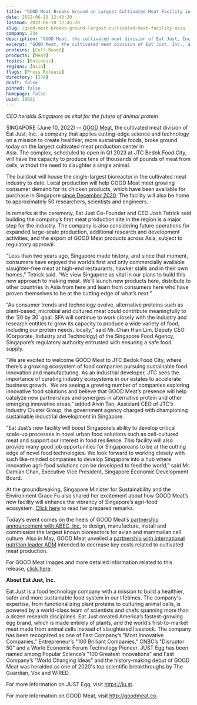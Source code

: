 ```yaml
---
title: "GOOD Meat Breaks Ground on Largest Cultivated Meat Facility in Asia"
date: 2022-06-10 12:43:20
lastmod: 2022-06-10 12:43:20
slug: /good-meat-breaks-ground-largest-cultivated-meat-facility-asia
company: 234
description: "GOOD Meat, the cultivated meat division of Eat Just, Inc., a company that applies cutting-edge science and technology on a mission to create healthier, more sustainable foods, broke ground today on the largest cultivated meat production center in Asia. The complex, scheduled to open in Q1 2023 at JTC Bedok Food City, will have the capacity to produce tens of thousands of pounds of meat from cells, without the need to slaughter a single animal."
excerpt: "GOOD Meat, the cultivated meat division of Eat Just, Inc., a company that applies cutting-edge science and technology on a mission to create healthier, more sustainable foods, broke ground today on the largest cultivated meat production center in Asia. The complex, scheduled to open in Q1 2023 at JTC Bedok Food City, will have the capacity to produce tens of thousands of pounds of meat from cells, without the need to slaughter a single animal."
proteins: [Cell-Based]
products: [Meat]
topics: [Business]
regions: [Asia]
flags: [Press Release]
directory: [234]
draft: false
pinned: false
homepage: false
uuid: 10991
---
```

<p><em>CEO heralds Singapore as vital for the future of animal protein </em> </p>
<p>SINGAPORE (June 10, 2022) -- <a href="http://goodmeat.co/">GOOD Meat</a>, the cultivated meat division of Eat Just, Inc., a company that applies cutting-edge science and technology on a mission to create healthier, more sustainable foods, broke ground today on the largest cultivated meat production center in Asia. The complex, scheduled to open in Q1 2023 at JTC Bedok Food City, will have the capacity to produce tens of thousands of pounds of meat from cells, without the need to slaughter a single animal. </p>
<p>The buildout will house the single-largest bioreactor in the cultivated meat industry to date. Local production will help GOOD Meat meet growing consumer demand for its chicken products, which have been available for purchase in Singapore <a href="https://www.businesswire.com/news/home/20201215006155/en/Eat-Just-Follows-Regulatory-Approval-With-Historic-First-Ever-Sale-of-Cultured-Meat">since December 2020</a>. The facility will also be home to approximately 50 researchers, scientists and engineers.</p>
<p>In remarks at the ceremony, Eat Just Co-Founder and CEO Josh Tetrick said building the company’s first meat production site in the region is a major step for the industry. The company is also considering future operations for expanded large-scale production, additional research and development activities, and the export of GOOD Meat products across Asia, subject to regulatory approval.</p>
<p>“Less than two years ago, Singapore made history, and since that moment, consumers have enjoyed the world’s first and only commercially available slaughter-free meat at high-end restaurants, hawker stalls and in their own homes,” Tetrick said. “We view Singapore as vital in our plans to build this new approach to making meat. We’ll launch new products here, distribute to other countries in Asia from here and learn from consumers here who have proven themselves to be at the cutting edge of what’s next.”</p>
<p>“As consumer trends and technology evolve, alternative proteins such as plant-based, microbial and cultured meat could contribute meaningfully to the ‘30 by 30’ goal. SFA will continue to work closely with the industry and research entitles to grow its capacity to produce a wide variety of food, including our protein needs, locally,” said Mr. Chan Hian Lim, Deputy CEO (Corporate, Industry and Technology) of the Singapore Food Agency, Singapore’s regulatory authority entrusted with ensuring a safe food supply. </p>
<p>“We are excited to welcome GOOD Meat to JTC Bedok Food City, where there’s a growing ecosystem of food companies pursuing sustainable food innovation and manufacturing. As an industrial developer, JTC sees the importance of curating industry ecosystems in our estates to accelerate business growth.  We are seeing a growing number of companies exploring innovative food solutions and believe that GOOD Meat’s presence will help catalyze new partnerships and synergies in alternative protein and other emerging innovative areas,” added Alvin Tan, Assistant CEO of JTC’s Industry Cluster Group, the government agency charged with championing sustainable industrial development in Singapore. </p>
<p>“Eat Just’s new facility will boost Singapore’s ability to develop critical scale-up processes in novel urban food solutions such as cell-cultured meat and support our interest in food resilience. This facility will also provide many good job opportunities for Singaporeans to be at the cutting edge of novel food technologies. We look forward to working closely with such like-minded companies to develop Singapore into a hub where innovative agri-food solutions can be developed to feed the world,” said Mr. Damian Chan, Executive Vice President, Singapore Economic Development Board.</p>
<p>At the groundbreaking, Singapore Minister for Sustainability and the Environment Grace Fu also shared her excitement about how GOOD Meat’s new facility will enhance the vibrancy of Singapore’s agri-food ecosystem. <u><a href="https://storage-us-gcs.bfldr.com/q3h9z962v633vhbsvjng6w5/v/1045613109/original/Ministers%20speech%20for%20Good%20Meat%20Groundbreaking%20on%2010%20June.pdf?Expires=1654957271&KeyName=gcs-bfldr-prod&Signature=q_6VJCRTXmXtlLsy3eF_I47rnU0=">Click here</a></u> to read her prepared remarks.</p>
<p>Today’s event comes on the heels of GOOD Meat’s <a href="https://www.businesswire.com/news/home/20220525005345/en/GOOD-Meat-Partners-with-Industry-Leader-to-Build-the-World%25E2%2580%2599s-First-Large-Scale-Cultivated-Meat-Facility">partnership announcement with ABEC, Inc.</a> to design, manufacture, install and commission the largest known bioreactors for avian and mammalian cell culture. Also in May, GOOD Meat unveiled a <a href="https://www.businesswire.com/news/home/20220516006126/en/GOOD-Meat-ADM-Partner-to-Accelerate-Cultivated-Meat-Production">partnership with international nutrition leader ADM</a> intended to decrease key costs related to cultivated meat production.</p>
<p>For GOOD Meat images and more detailed information related to this release, <a href="https://brandfolder.com/s/gjm5v5pw6r95cxpqkfz64r3">click here</a>.</p>
<p><strong>About Eat Just, Inc.</strong></p>
<p>Eat Just is a food technology company with a mission to build a healthier, safer and more sustainable food system in our lifetimes. The company's expertise, from functionalizing plant proteins to culturing animal cells, is powered by a world-class team of scientists and chefs spanning more than a dozen research disciplines. Eat Just created America’s fastest-growing egg brand, which is made entirely of plants, and the world’s first-to-market meat made from animal cells instead of slaughtered livestock. The company has been recognized as one of Fast Company’s "Most Innovative Companies," Entrepreneur’s "100 Brilliant Companies," CNBC’s "Disruptor 50" and a World Economic Forum Technology Pioneer. JUST Egg has been named among Popular Science’s "100 Greatest Innovations" and Fast Company’s "World Changing Ideas" and the history-making debut of GOOD Meat was heralded as one of 2020's top scientific breakthroughs by The Guardian, Vox and WIRED.</p>
<p>For more information on JUST Egg, visit <a href="https://cts.businesswire.com/ct/CT?id=smartlink&url=https://ju.st&esheet=52730291&newsitemid=20220525005345&lan=en-US&anchor=https://ju.st&index=2&md5=7d8740a902689f899f9890b5891ad2ac">https://ju.st</a>.</p>
<p>For more information on GOOD Meat, visit <a href="https://cts.businesswire.com/ct/CT?id=smartlink&url=http://goodmeat.co&esheet=52730291&newsitemid=20220525005345&lan=en-US&anchor=http://goodmeat.co&index=3&md5=8f0c9f677be9ef3d374e3d21c17e85fd">http://goodmeat.co</a>.</p>
